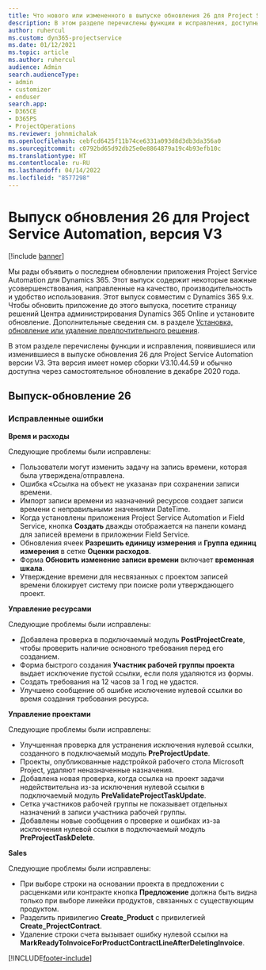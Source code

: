 ```yaml
---
title: Что нового или измененного в выпуске обновления 26 для Project Service Automation версии V3
description: В этом разделе перечислены функции и исправления, доступные в выпуске-обновлении 26 для Project Service Automation версии версии 3.
author: ruhercul
ms.custom: dyn365-projectservice
ms.date: 01/12/2021
ms.topic: article
ms.author: ruhercul
audience: Admin
search.audienceType:
- admin
- customizer
- enduser
search.app:
- D365CE
- D365PS
- ProjectOperations
ms.reviewer: johnmichalak
ms.openlocfilehash: cebfcd6425f11b74ce6331a093d8d3db3da356a0
ms.sourcegitcommit: c0792bd65d92db25e0e8864879a19c4b93efb10c
ms.translationtype: HT
ms.contentlocale: ru-RU
ms.lasthandoff: 04/14/2022
ms.locfileid: "8577298"
---
```

# <a name="project-service-automation-update-release-26-v3"></a>Выпуск обновления 26 для Project Service Automation, версия V3

[!include [banner](../includes/psa-now-project-operations.md)]

Мы рады объявить о последнем обновлении приложения Project Service Automation для Dynamics 365. Этот выпуск содержит некоторые важные усовершенствования, направленные на качество, производительность и удобство использования. Этот выпуск совместим с Dynamics 365 9.x. Чтобы обновить приложение до этого выпуска, посетите страницу решений Центра администрирования Dynamics 365 Online и установите обновление. Дополнительные сведения см. в разделе [Установка, обновление или удаление предпочтительного решения](/power-platform/admin/install-remove-preferred-solution).

В этом разделе перечислены функции и исправления, появившиеся или изменившиеся в выпуске обновления 26 для Project Service Automation версии V3. Эта версия имеет номер сборки V3.10.44.59 и обычно доступна через самостоятельное обновление в декабре 2020 года.

## <a name="update-release-26"></a>Выпуск-обновление 26

### <a name="bug-fixes"></a>Исправленные ошибки

**Время и расходы**

Следующие проблемы были исправлены:

- Пользователи могут изменить задачу на запись времени, которая была утверждена/отправлена.
- Ошибка «Ссылка на объект не указана» при сохранении записи времени.
- Импорт записи времени из назначений ресурсов создает записи времени с неправильными значениями DateTime.
- Когда установлены приложения Project Service Automation и Field Service, кнопка **Создать** дважды отображается на панели команд для записей времени в приложении Field Service.
- Обновления ячеек **Разрешить единицу измерения** и **Группа единиц измерения** в сетке **Оценки расходов**.
- Форма **Обновить изменение записи времени** включает **временная шкала**.
- Утверждение времени для несвязанных с проектом записей времени блокирует систему при поиске роли утверждающего проект.

**Управление ресурсами**

Следующие проблемы были исправлены:

- Добавлена проверка в подключаемый модуль **PostProjectCreate**, чтобы проверить наличие основного требования перед его созданием.
- Форма быстрого создания **Участник рабочей группы проекта** выдает исключение пустой ссылки, если поля удаляются из формы.
- Создать требования на 12 часов за 1 год не удастся.
- Улучшено сообщение об ошибке исключение нулевой ссылки во время создания требования ресурса.

**Управление проектами**

Следующие проблемы были исправлены:

- Улучшенная проверка для устранения исключения нулевой ссылки, созданного в подключаемый модуль **PreProjectUpdate**.
- Проекты, опубликованные надстройкой рабочего стола Microsoft Project, удаляют неназначенные назначения.
- Добавлена новая проверка, когда ссылка на проект задачи недействительна из-за исключения нулевой ссылки в подключаемый модуль **PreValidateProjectTaskUpdate**.
- Сетка участников рабочей группы не показывает отдельных назначений в записи участника рабочей группы.
- Добавлены новые сообщения о проверке и ошибках из-за исключения нулевой ссылки в подключаемый модуль **PreProjectTaskDelete**.

**Sales**

Следующие проблемы были исправлены:

- При выборе строки на основании проекта в предложении с расценками или контракте кнопка **Предложение** должна быть видна только при выборе линейки продуктов, связанных с существующим продуктом.
- Разделить привилегию **Create_Product** с привилегией **Create_ProjectContract**.
- Удаление строки счета вызывает ошибку нулевой ссылки на **MarkReadyToInvoiceForProductContractLineAfterDeletingInvoice**.


[!INCLUDE[footer-include](../includes/footer-banner.md)]
